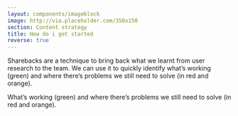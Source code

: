 ```yaml
---
layout: components/imageblock
image: http://via.placeholder.com/350x150
section: Content strategy
title: How do i get started
reverse: true
---
```

Sharebacks are a technique to bring back what we learnt from user research to the team. We can use it to quickly identify what’s working (green) and where there’s problems we still need to solve (in red and orange).

What’s working (green) and where there’s problems we still need to solve (in red and orange).
